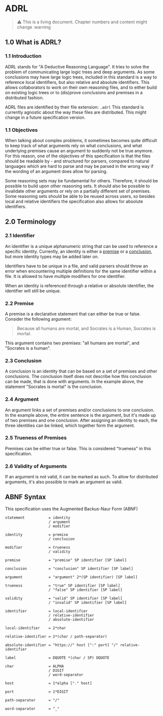 # ADRL

> :warning: This is a living document. Chapter numbers and content might change :warning

## 1.0 What is ADRL?

### 1.1 Introduction

ADRL stands for "A Deductive Reasoning Language". It tries to solve the problem of communicating large logic trees and deep arguments. As some conclusions may have large logic trees, included in this standard is a way to reference local identifiers, but also relative and absolute identifiers. This allows collaborators to work on their own reasoning files, and to either build on existing logic trees or to (dis)prove conclusions and premises in a distributed fashion.

ADRL files are identified by their file extension: `.adrl` This standard is currently agnostic about the way these files are distributed. This might change in a future specification version. 

### 1.1 Objectives

When talking about complex problems, it sometimes becomes quite difficult to keep track of what arguments rely on what conclusions, and what underlying premises cause an argument to suddenly not be true anymore. For this reason, one of the objectives of this specification is that the files should be readable by - and structured for parsers, compared to natural languages which are hard to parse and may be parsed in the wrong way if the wording of an argument does allow for parsing.

Some reasoning sets may be fundamental for others. Therefore, it should be possible to build upon other reasoning sets. It should also be possible to invalidate other arguments or rely on a partially different set of premises. Some reasoning sets should be able to be reused across users, so besides local and relative identifiers the specification also allows for absolute identifiers.

## 2.0 Terminology

### 2.1 Identifier

An identifier is a unique alphanumeric string that can be used to reference a specific identity. Currently, an identity is either a [premise](#22-premise) or a [conclusion](#23-conclusion), but more identity types may be added later on. 

Identifiers have to be unique in a file, and valid parsers should throw an error when encountering multiple definitions for the same identifier within a file. It is allowed to have multiple modifiers for one identifier.

When an identity is referenced through a relative or absolute identifier, the identifier will still be unique.

### 2.2 Premise

A premise is a declarative statement that can either be true or false. Consider the following argument:

> Because all humans are mortal, and Socrates is a Human, Socrates is mortal.

This argument contains two premises: "all humans are mortal", and "Socrates is a human".

### 2.3 Conclusion

A conclusion is an identity that can be based on a set of premises and other conclusions. The conclusion itself does not describe how this conclusion can be made, that is done with arguments. In the example above, the statement "Socrates is mortal" is the conclusion.

### 2.4 Argument

An argument links a set of premises and/or conclusions to one conclusion. In the example above, the entire sentence is the argument, but it's made up of two premises and one conclusion. After assigning an identity to each, the three identities can be linked, which together form the argument.

### 2.5 Trueness of Premises

Premises can be either true or false. This is considered "trueness" in this specification.

### 2.6 Validity of Arguments

If an argument is not valid, it can be marked as such. To allow for distributed arguments, it's also possible to mark an argument as valid.

## ABNF Syntax

This specification uses the Augmented Backus-Naur Form (ABNF)

```abnf
statement           = identity
                    / argument
                    / modifier

identity            = premise
                    / conclusion

modifier            = trueness
                    / validity

premise             = "premise" SP identifier [SP label]

conclusion          = "conclusion" SP identifier [SP label]

argument            = "argument" 2*(SP identifier) [SP label]

trueness            = "true" SP identifier [SP label]
                    / "false" SP identifier [SP label]

validity            = "valid" SP identifier [SP label]
                    / "invalid" SP identifier [SP label]

identifier          = local-identifier
                    / relative-identifier
                    / absolute-identifier

local-identifier    = 2*char

relative-identifier = 2*(char / path-separator)

absolute-identifier = "https://" host [":" port] "/" relative-identifier

label               = DQUOTE *(char / SP) DQUOTE

char                = ALPHA 
                    / DIGIT
                    / word-separator

host                = 1*alpha ["." host]

port                = 1*DIGIT

path-separator      = "/"

word-separator      = "_"
```
